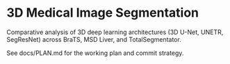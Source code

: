 # 3D Medical Image Segmentation

Comparative analysis of 3D deep learning architectures (3D U-Net, UNETR, SegResNet) across BraTS, MSD Liver, and TotalSegmentator.

See docs/PLAN.md for the working plan and commit strategy.
